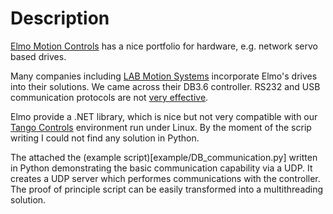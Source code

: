 # Description
[Elmo Motion Controls](https://www.elmomc.com/) has  a nice portfolio for hardware, e.g. network servo based drives.

Many companies including [LAB Motion Systems](https://www.labmotionsystems.com/) incorporate Elmo's drives into their solutions.
We came across their DB3.6 controller. RS232 and USB communication protocols are not [very effective](https://www.tango-controls.org/developers/dsc/ds/2388/). 

Elmo provide a .NET library, which is nice but not very compatible with our [Tango Controls](https://www.tango-controls.org) environment run under Linux.
By the moment of the scrip writing I could not find any solution in Python.

The attached the (example script)[example/DB_communication.py] written in Python demonstrating the basic communication capability via a UDP.
It creates a UDP server which performes communications with the controller. The proof of principle script can be easily transformed into a multithreading solution.
